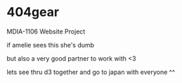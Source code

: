# 404gear
MDIA-1106 Website Project

if amelie sees this she's dumb

but also a very good partner to work with <3

lets see thru d3 together and go to japan with everyone ^^
